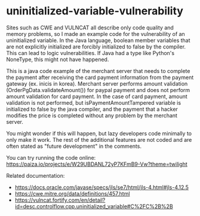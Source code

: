# uninitialized-variable-vulnerability

Sites such as CWE and VULNCAT all describe only code quality and memory problems, so I made an example code for the vulnerability of an uninitialized variable. In the Java language, boolean member variables that are not explicitly initialized are forcibly initialized to false by the compiler. This can lead to logic vulnerabilities. If Java had a type like Python's NoneType, this might not have happened.

This is a java code example of the merchant server that needs to complete the payment after receiving the card payment information from the payment gateway (ex. inicis in korea). Merchant server performs amount validation (OrderPgData.validateAmount()) for paypal payment and does not perform amount validation for card payment. In the case of card payment, amount validation is not performed, but isPaymentAmountTampered variable is initialized to false by the java compiler, and the payment that a hacker modifies the price is completed without any problem by the merchant server.

You might wonder if this will happen, but lazy developers code minimally to only make it work. The rest of the additional features are not coded and are often stated as "future development" in the comments.

You can try running the code online: https://paiza.io/projects/e/W29UBDANL72yP7KFmB9-Vw?theme=twilight

Related documentation:
- https://docs.oracle.com/javase/specs/jls/se7/html/jls-4.html#jls-4.12.5
- https://cwe.mitre.org/data/definitions/457.html
- https://vulncat.fortify.com/en/detail?id=desc.controlflow.cpp.uninitialized_variable#C%2FC%2B%2B
